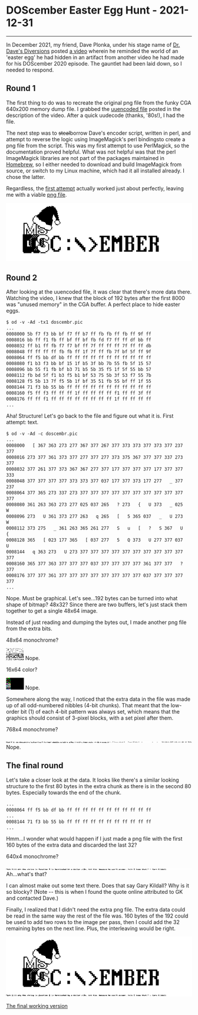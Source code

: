 # DOScember Easter Egg Hunt - 2021-12-31
----------------------------------------
In December 2021, my friend, Dave Plonka, under his stage name of
[Dr. Dave's Diversions](https://www.youtube.com/channel/UC_5nmNAlOnFsNO18W3N5cEw)
posted [a video](https://youtu.be/qMtry0vStNc) wherein he reminded
the world of an 'easter egg' he had hidden in an artifact from another 
video he had made for his DOScember 2020 episode. The gauntlet had been
laid down, so I needed to respond.

## Round 1
The first thing to do was to recreate the original png file from the funky
CGA 640x200 memory dump file. I grabbed the [uuencoded file](https://pastebin.com/nCWZmex9) posted in the description of the video. After a quick uudecode
(thanks, '80s!), I had the file.

The next step was to ~~steal~~borrow Dave's encoder script, written in perl,
and attempt to reverse the logic using ImageMagick's perl bindingsto create
a png file from the script. This was my first attempt to use PerlMagick, so
the documentation proved helpful. What was not helpful was that the perl
ImageMagick libraries are not part of the packages maintained in
[Homebrew](https://brew.sh/), so I either needed to download and build
ImageMagick from source, or switch to my Linux machine, which had it all
installed already. I chose the latter.

Regardless, the [first attempt](cgadecode.pl) actually worked just about
perfectly, leaving me with a viable [png file](take1.png).

![take 1](take1.png)

## Round 2
After looking at the uuencoded file, it was clear that there's more data
there. Watching the video, I knew that the block of 192 bytes after the
first 8000 was "unused memory" in the CGA buffer. A perfect place to hide
easter eggs.

```
$ od -v -Ad -tx1 doscembr.pic
...
0008000 5b f7 f3 bb bf f7 ff b7 ff fb fb ff fb ff 9f ff
0008016 bb ff f1 fb ff bf ff bf fb fd f7 ff ff df bb ff
0008032 ff b1 ff fb f7 f7 bf ff 7f ff ff ff 7f ff ff db
0008048 ff ff ff ff fb fb ff 1f 7f ff fb 7f bf 5f ff 9f
0008064 ff f5 bb df bb ff ff ff ff ff ff ff ff ff ff ff
0008080 f1 b3 f3 bb bf 15 1f b5 3f bb 7b 55 fb 5f 15 57
0008096 bb 55 f1 fb bf b3 71 b5 5b 35 f5 1f 5f 55 bb 57
0008112 fb bd 5f f1 b3 f5 b1 bf 53 75 5b 3f 53 f7 55 7b
0008128 f5 5b 13 7f f5 5b 1f bf 35 51 fb 55 bf ff 1f 55
0008144 71 f3 bb 55 bb ff ff ff ff ff ff ff ff ff ff ff
0008160 f5 ff f3 ff ff ff 1f ff ff ff ff f1 ff ff 3f ff
0008176 ff ff f1 ff ff ff ff ff ff ff ff 1f ff ff ff ff
...
```

Aha! Structure! Let's go back to the file and figure out what it is. First
attempt: text.

```
$ od -v -Ad -c doscembr.pic
...
0008000   [ 367 363 273 277 367 377 267 377 373 373 377 373 377 237 377
0008016 273 377 361 373 377 277 377 277 373 375 367 377 377 337 273 377
0008032 377 261 377 373 367 367 277 377 177 377 377 377 177 377 377 333
0008048 377 377 377 377 373 373 377 037 177 377 373 177 277   _ 377 237
0008064 377 365 273 337 273 377 377 377 377 377 377 377 377 377 377 377
0008080 361 263 363 273 277 025 037 265   ? 273   {   U 373   _ 025   W
0008096 273   U 361 373 277 263   q 265   [   5 365 037   _   U 273   W
0008112 373 275   _ 361 263 365 261 277   S   u   [   ?   S 367   U   {
0008128 365   [ 023 177 365   [ 037 277   5   Q 373   U 277 377 037   U
0008144   q 363 273   U 273 377 377 377 377 377 377 377 377 377 377 377
0008160 365 377 363 377 377 377 037 377 377 377 377 361 377 377   ? 377
0008176 377 377 361 377 377 377 377 377 377 377 377 037 377 377 377 377
...
```

Nope. Must be graphical. Let's see...192 bytes can be turned into what shape
of bitmap? 48x32? Since there are two buffers, let's just stack them together
to get a single 48x64 image.

Instead of just reading and dumping the bytes out, I made another png file
from the extra bits.

48x64 monochrome?

![attempt 1](bonus-v2.png) Nope.

16x64 color?

![attempt 2](bonus-v2a.png) Nope.

Somewhere along the way, I noticed that the extra data in the file was
made up of all odd-numbered nibbles (4-bit chunks). That meant that the
low-order bit (1) of each 4-bit pattern was always set, which means that
the graphics should consist of 3-pixel blocks, with a set pixel after them.

768x4 monochrome?

![attempt 3](bonus-v2b.png) Nope.

## The final round

Let's take a closer look at the data. It looks like there's a similar looking
structure to the first 80 bytes in the extra chunk as there is in the second
80 bytes. Especially towards the end of the chunk.

```
...
0008064 ff f5 bb df bb ff ff ff ff ff ff ff ff ff ff ff
...
0008144 71 f3 bb 55 bb ff ff ff ff ff ff ff ff ff ff ff
...
```

Hmm...I wonder what would happen if I just made a png file with the
first 160 bytes of the extra data and discarded the last 32?

640x4 monochrome?

![attempt 4](bonus-v2c.png) Ah...what's that?

I can almost make out some text there. Does that say Gary Kildall? Why is
it so blocky? (Note -- this is when I found the quote online attributed to
GK and contacted Dave.)

Finally, I realized that I didn't need the extra png file. The extra data
could be read in the same way the rest of the file was. 160 bytes of the
192 could be used to add two rows to the image per pass, then I could add the 32
remaining bytes on the next line. Plus, the interleaving would be right.

![eureka](take4.png)

[The final working version](cgadecode-v3.pl)
